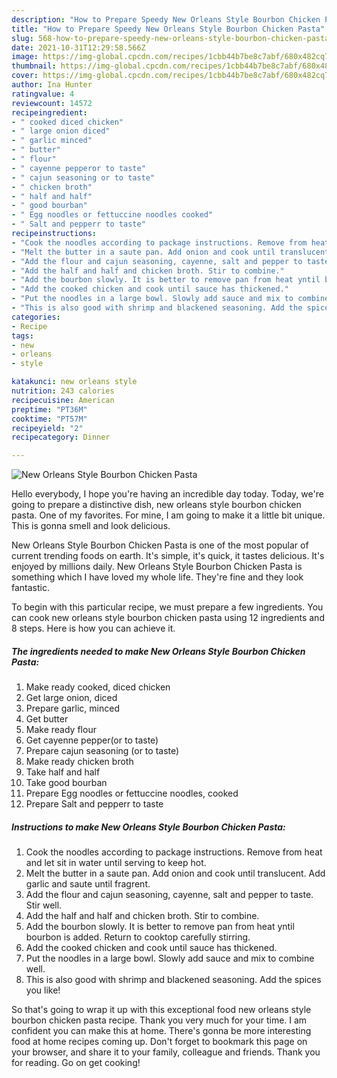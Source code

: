 ```yaml
---
description: "How to Prepare Speedy New Orleans Style Bourbon Chicken Pasta"
title: "How to Prepare Speedy New Orleans Style Bourbon Chicken Pasta"
slug: 568-how-to-prepare-speedy-new-orleans-style-bourbon-chicken-pasta
date: 2021-10-31T12:29:58.566Z
image: https://img-global.cpcdn.com/recipes/1cbb44b7be8c7abf/680x482cq70/new-orleans-style-bourbon-chicken-pasta-recipe-main-photo.jpg
thumbnail: https://img-global.cpcdn.com/recipes/1cbb44b7be8c7abf/680x482cq70/new-orleans-style-bourbon-chicken-pasta-recipe-main-photo.jpg
cover: https://img-global.cpcdn.com/recipes/1cbb44b7be8c7abf/680x482cq70/new-orleans-style-bourbon-chicken-pasta-recipe-main-photo.jpg
author: Ina Hunter
ratingvalue: 4
reviewcount: 14572
recipeingredient:
- " cooked diced chicken"
- " large onion diced"
- " garlic minced"
- " butter"
- " flour"
- " cayenne pepperor to taste"
- " cajun seasoning or to taste"
- " chicken broth"
- " half and half"
- " good bourban"
- " Egg noodles or fettuccine noodles cooked"
- " Salt and pepperr to taste"
recipeinstructions:
- "Cook the noodles according to package instructions. Remove from heat and let sit in water until serving to keep hot."
- "Melt the butter in a saute pan. Add onion and cook until translucent. Add garlic and saute until fragrent."
- "Add the flour and cajun seasoning, cayenne, salt and pepper to taste. Stir well."
- "Add the half and half and chicken broth. Stir to combine."
- "Add the bourbon slowly. It is better to remove pan from heat yntil bourbon is added. Return to cooktop carefully stirring."
- "Add the cooked chicken and cook until sauce has thickened."
- "Put the noodles in a large bowl. Slowly add sauce and mix to combine well."
- "This is also good with shrimp and blackened seasoning. Add the spices you like!"
categories:
- Recipe
tags:
- new
- orleans
- style

katakunci: new orleans style 
nutrition: 243 calories
recipecuisine: American
preptime: "PT36M"
cooktime: "PT57M"
recipeyield: "2"
recipecategory: Dinner

---
```



![New Orleans Style Bourbon Chicken Pasta](https://img-global.cpcdn.com/recipes/1cbb44b7be8c7abf/680x482cq70/new-orleans-style-bourbon-chicken-pasta-recipe-main-photo.jpg)

Hello everybody, I hope you're having an incredible day today. Today, we're going to prepare a distinctive dish, new orleans style bourbon chicken pasta. One of my favorites. For mine, I am going to make it a little bit unique. This is gonna smell and look delicious.



New Orleans Style Bourbon Chicken Pasta is one of the most popular of current trending foods on earth. It's simple, it's quick, it tastes delicious. It's enjoyed by millions daily. New Orleans Style Bourbon Chicken Pasta is something which I have loved my whole life. They're fine and they look fantastic.


To begin with this particular recipe, we must prepare a few ingredients. You can cook new orleans style bourbon chicken pasta using 12 ingredients and 8 steps. Here is how you can achieve it.

<!--inarticleads1-->

##### The ingredients needed to make New Orleans Style Bourbon Chicken Pasta:

1. Make ready  cooked, diced chicken
1. Get  large onion, diced
1. Prepare  garlic, minced
1. Get  butter
1. Make ready  flour
1. Get  cayenne pepper(or to taste)
1. Prepare  cajun seasoning (or to taste)
1. Make ready  chicken broth
1. Take  half and half
1. Take  good bourban
1. Prepare  Egg noodles or fettuccine noodles, cooked
1. Prepare  Salt and pepperr to taste




<!--inarticleads2-->

##### Instructions to make New Orleans Style Bourbon Chicken Pasta:

1. Cook the noodles according to package instructions. Remove from heat and let sit in water until serving to keep hot.
1. Melt the butter in a saute pan. Add onion and cook until translucent. Add garlic and saute until fragrent.
1. Add the flour and cajun seasoning, cayenne, salt and pepper to taste. Stir well.
1. Add the half and half and chicken broth. Stir to combine.
1. Add the bourbon slowly. It is better to remove pan from heat yntil bourbon is added. Return to cooktop carefully stirring.
1. Add the cooked chicken and cook until sauce has thickened.
1. Put the noodles in a large bowl. Slowly add sauce and mix to combine well.
1. This is also good with shrimp and blackened seasoning. Add the spices you like!




So that's going to wrap it up with this exceptional food new orleans style bourbon chicken pasta recipe. Thank you very much for your time. I am confident you can make this at home. There's gonna be more interesting food at home recipes coming up. Don't forget to bookmark this page on your browser, and share it to your family, colleague and friends. Thank you for reading. Go on get cooking!
